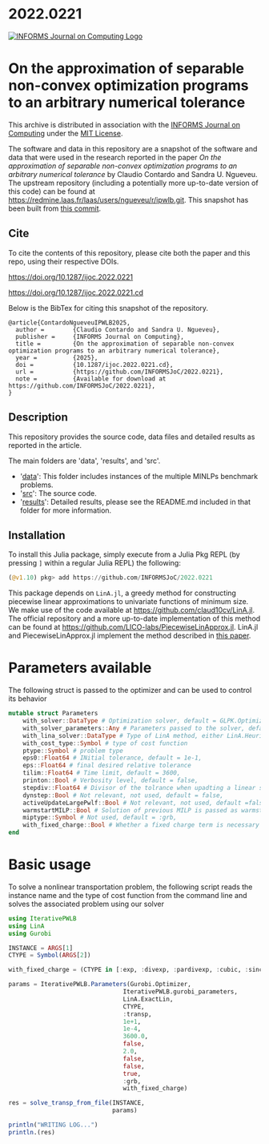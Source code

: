 # 2022.0221
[![INFORMS Journal on Computing Logo](https://INFORMSJoC.github.io/logos/INFORMS_Journal_on_Computing_Header.jpg)](https://pubsonline.informs.org/journal/ijoc)

# On the approximation of separable non-convex optimization programs to an arbitrary numerical tolerance

This archive is distributed in association with the [INFORMS Journal on
Computing](https://pubsonline.informs.org/journal/ijoc) under the [MIT License](LICENSE).

The software and data in this repository are a snapshot of the software and data that were used in the research reported in the paper _On the approximation of separable non-convex optimization programs to an arbitrary numerical tolerance_ by Claudio Contardo and Sandra U. Ngueveu. The upstream repository (including a potentially more up-to-date version of this code) can be found at https://redmine.laas.fr/laas/users/ngueveu/r/ipwlb.git. This snapshot has been built from [this commit](https://redmine.laas.fr/laas/users/ngueveu/r/ipwlb.git/commit/d63e265e1a6fa8606bf5319f989ba03f845eca6d).


## Cite

To cite the contents of this repository, please cite both the paper and this repo, using their respective DOIs.

https://doi.org/10.1287/ijoc.2022.0221

https://doi.org/10.1287/ijoc.2022.0221.cd

Below is the BibTex for citing this snapshot of the repository.

```
@article{ContardoNgueveuIPWLB2025,
  author =        {Claudio Contardo and Sandra U. Ngueveu},
  publisher =     {INFORMS Journal on Computing},
  title =         {On the approximation of separable non-convex optimization programs to an arbitrary numerical tolerance},
  year =          {2025},
  doi =           {10.1287/ijoc.2022.0221.cd},
  url =           {https://github.com/INFORMSJoC/2022.0221},
  note =          {Available for download at https://github.com/INFORMSJoC/2022.0221},
}
```

## Description

This repository provides the source code, data files and detailed results as reported in the article.

The main folders are 'data', 'results', and 'src'.
- '[data](data)': This folder includes instances of the multiple MINLPs benchmark problems.
- '[src](src)': The source code.
- '[results](results)': Detailed results, please see the README.md included in that folder for more information.


## Installation

To install this Julia package, simply execute from a Julia Pkg REPL (by pressing `]` within a regular Julia REPL) the following:
```julia
(@v1.10) pkg> add https://github.com/INFORMSJoC/2022.0221
```

This package depends on `LinA.jl`, a greedy method for constructing piecewise linear approximations to univariate functions of minimum size. We make use of the code available at https://github.com/claud10cv/LinA.jl. The official repository and a more up-to-date implementation of this method can be found at https://github.com/LICO-labs/PiecewiseLinApprox.jl. LinA.jl and PiecewiseLinApprox.jl implement the method described in [this paper](https://link.springer.com/article/10.1007/s12532-024-00274-8).

# Parameters available

The following struct is passed to the optimizer and can be used to control its behavior

```julia
mutable struct Parameters
    with_solver::DataType # Optimization solver, default = GLPK.Optimizer,
    with_solver_parameters::Any # Parameters passed to the solver, default = empty_parameters,
    with_lina_solver::DataType # Type of LinA method, either LinA.HeuristicLin or LinA.ExactLin
    with_cost_type::Symbol # type of cost function
    ptype::Symbol # problem type
    eps0::Float64 # INitial tolerance, default = 1e-1,
    eps::Float64 # final desired relative tolerance
    tilim::Float64 # Time limit, default = 3600,
    printon::Bool # Verbosity level, default = false,
    stepdiv::Float64 # Divisor of the tolrance when upadting a linear section, default =2.0,
    dynstep::Bool # Not relevant, not used, default = false,
    activeUpdateLargePwlf::Bool # Not relevant, not used, default =false,
    warmstartMILP::Bool # Solution of previous MILP is passed as warmstart the next call, default =false,
    miptype::Symbol # Not used, default = :grb,
    with_fixed_charge::Bool # Whether a fixed charge term is necessary at the origin, default = false
end
```
# Basic usage

To solve a nonlinear transportation problem, the following script reads the instance name and the type of cost function from the command line and solves the associated problem using our solver
```julia
using IterativePWLB
using LinA
using Gurobi

INSTANCE = ARGS[1]
CTYPE = Symbol(ARGS[2])

with_fixed_charge = (CTYPE in [:exp, :divexp, :pardivexp, :cubic, :sincos])

params = IterativePWLB.Parameters(Gurobi.Optimizer,
                                IterativePWLB.gurobi_parameters,
                                LinA.ExactLin,
                                CTYPE,
                                :transp,
                                1e+1,
                                1e-4,
                                3600.0,
                                false,
                                2.0,
                                false,
                                false,
                                true,
                                :grb,
                                with_fixed_charge)

res = solve_transp_from_file(INSTANCE,
                             params)

println("WRITING LOG...")
println.(res)
```
